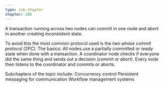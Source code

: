 ```yaml
---
type: sub-chapter
chapter: 206
---
```

A transaction running across two nodes can commit in one node and abort in another creating inconsistent state. 

To avoid this the most common protocol used is the *two-phase commit protocol (2PC)*.
The basics: All nodes use a partially committed or *ready* state when done with a transaction. A coordinator node checks if everyone did the same thing and sends out a decision (commit or abort). Every node then listens to the coordinator and commits or aborts.

Subchapters of the topic include:
Concurrency control
Persistent messaging for communication
Workflow management systems

